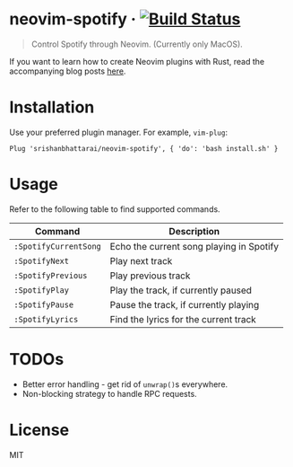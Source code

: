 # neovim-spotify &middot; [![Build Status](https://travis-ci.com/srishanbhattarai/neovim-spotify.svg?token=r9ZKJZspyajhDz5EguyH&branch=master)](https://travis-ci.com/srishanbhattarai/neovim-spotify)
> Control Spotify through Neovim. (Currently only MacOS).

If you want to learn how to create Neovim plugins with Rust, read the accompanying blog posts [here](https://medium.com/@srishanbhattarai/a-detailed-guide-to-writing-your-first-neovim-plugin-in-rust-a81604c606b1).

# Installation
Use your preferred plugin manager. For example, `vim-plug`:
```vim
Plug 'srishanbhattarai/neovim-spotify', { 'do': 'bash install.sh' }
```

# Usage
Refer to the following table to find supported commands.

| Command  | Description |
|----------|-------------|
| `:SpotifyCurrentSong` | Echo the current song playing in Spotify |
| `:SpotifyNext` | Play next track |
| `:SpotifyPrevious` | Play previous track |
| `:SpotifyPlay` | Play the track, if currently paused |
| `:SpotifyPause` | Pause the track, if currently playing |
| `:SpotifyLyrics` | Find the lyrics for the current track | 

# TODOs
* Better error handling - get rid of `unwrap()`s everywhere.
* Non-blocking strategy to handle RPC requests.

# License
MIT
